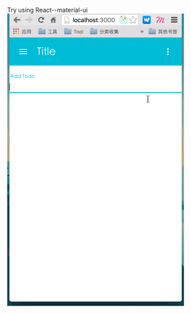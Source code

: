 Try using React--material-ui
![image](https://github.com/ncysatnaf/ichi/blob/master/tools/ichi.gif)
